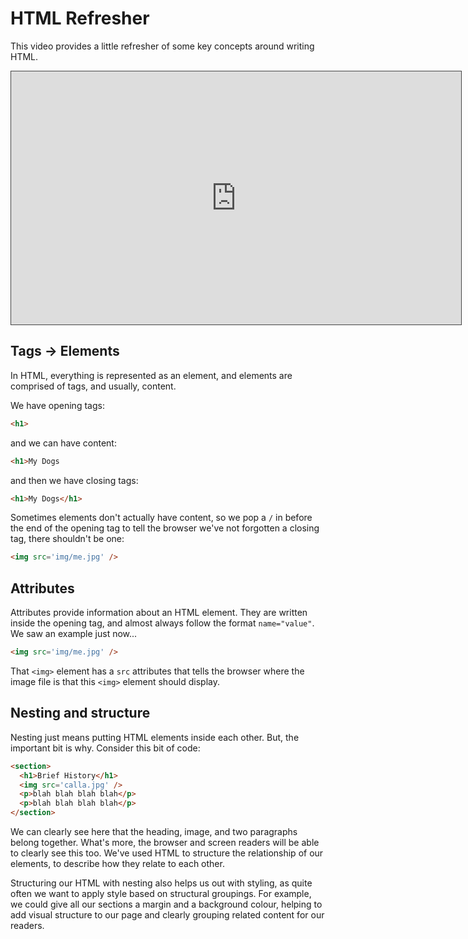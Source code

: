 # HTML Refresher

This video provides a little refresher of some key concepts around writing HTML.

<iframe src="https://dmureplay.cloud.panopto.eu/Panopto/Pages/Embed.aspx?id=fc611efe-05b0-450e-9747-ac4400e15a26&autoplay=false&offerviewer=true&showtitle=true&showbrand=false&start=0&interactivity=all" height="405" width="720" style="border: 1px solid #464646;" allowfullscreen allow="autoplay"></iframe>

## Tags -> Elements

In HTML, everything is represented as an element, and elements are comprised of tags, and usually, content.

We have opening tags:

```HTML
<h1>
```

and we can have content:

```HTML
<h1>My Dogs
```

and then we have closing tags:

```HTML
<h1>My Dogs</h1>
```

Sometimes elements don't actually have content, so we pop a `/` in before the end of the opening tag to tell the browser we've not forgotten a closing tag, there shouldn't be one:

```HTML
<img src='img/me.jpg' />
```

## Attributes

Attributes provide information about an HTML element. They are written inside the opening tag, and almost always follow the format `name="value"`. We saw an example just now...

```HTML
<img src='img/me.jpg' />
```

That `<img>` element has a `src` attributes that tells the browser where the image file is that this `<img>` element should display.

## Nesting and structure

Nesting just means putting HTML elements inside each other. But, the important bit is why. Consider this bit of code:

```HTML
<section>
  <h1>Brief History</h1>
  <img src='calla.jpg' />
  <p>blah blah blah blah</p>
  <p>blah blah blah blah</p>
</section>
```

We can clearly see here that the heading, image, and two paragraphs belong together. What's more, the browser and screen readers will be able to clearly see this too. We've used HTML to structure the relationship of our elements, to describe how they relate to each other.

Structuring our HTML with nesting also helps us out with styling, as quite often we want to apply style based on structural groupings. For example, we could give all our sections a margin and a background colour, helping to add visual structure to our page and clearly grouping related content for our readers.
